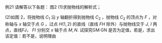例21 请解答以下各题： 图2
(1)求抛物线的解析式；

(2)如图 2，将抛物线 $C _ { 1 }$ 沿 $y$ 轴翻折得到抛物线 $C _ { 2 }$ ，抛物线 $C _ { 2 }$ 的顶点为 $F$ ，对称轴与 $x$ 轴交于点 $G$ ，过点 $H \left( 1 , 2 \right)$ 的直线（直线 $F H$ 除外）与抛物线交于 $J , \ I$ 两点，直线FJ， $F I$ 分别交 $x$ 轴于点 $M , N .$ 试探究GM·GN 是否为定值，若是，求出该定值：若不是，说明理由
